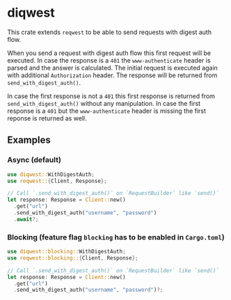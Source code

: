 # diqwest

This crate extends `reqwest` to be able to send requests with digest auth flow.

When you send a request with digest auth flow this first request will be executed. In case the response is a `401` the `www-authenticate` header is parsed and the answer is calculated. The initial request is executed again with additional `Authorization` header. The response will be returned from `send_with_digest_auth()`.

In case the first response is not a `401` this first response is returned from `send_with_digest_auth()` without any manipulation. In case the first response is a `401` but the `www-authenticate` header is missing the first reponse is returned as well.

## Examples

### Async (default)
```rust
use diqwest::WithDigestAuth;
use reqwest::{Client, Response};

// Call `.send_with_digest_auth()` on `RequestBuilder` like `send()`
let response: Response = Client::new()
  .get("url")
  .send_with_digest_auth("username", "password")
  .await?;
```

### Blocking (feature flag `blocking` has to be enabled in `Cargo.toml`)

```rust
use diqwest::blocking::WithDigestAuth;
use reqwest::blocking::{Client, Response};

// Call `.send_with_digest_auth()` on `RequestBuilder` like `send()`
let response: Response = Client::new()
  .get("url")
  .send_with_digest_auth("username", "password")?;
```
